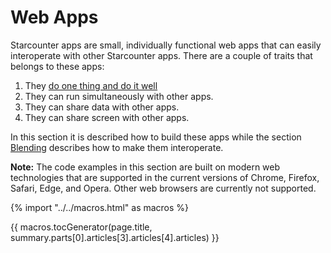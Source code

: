 # Web Apps

Starcounter apps are small, individually functional web apps that can easily interoperate with other Starcounter apps. There are a couple of traits that belongs to these apps:

1. They [do one thing and do it well](https://en.wikipedia.org/wiki/Unix_philosophy#Do_One_Thing_and_Do_It_Well)
2. They can run simultaneously with other apps.
3. They can share data with other apps.
4. They can share screen with other apps.

In this section it is described how to build these apps while the section [Blending](../blending) describes how to make them interoperate.

**Note:** The code examples in this section are built on modern web technologies that are supported in the current versions of Chrome, Firefox, Safari, Edge, and Opera. Other web browsers are currently not supported. 

{% import "../../macros.html" as macros %}

{{ macros.tocGenerator(page.title, summary.parts[0].articles[3].articles[4].articles) }}
